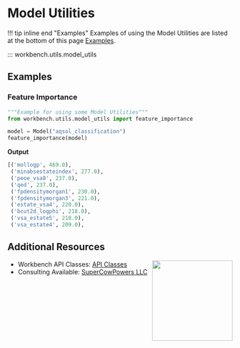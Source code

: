 # Model Utilities
!!! tip inline end "Examples"
    Examples of using the Model Utilities are listed at the bottom of this page [Examples](#examples).

    
::: workbench.utils.model_utils


## Examples

### Feature Importance

```py 
"""Example for using some Model Utilities"""
from workbench.utils.model_utils import feature_importance

model = Model("aqsol_classification")
feature_importance(model)

```

**Output**

```py
[('mollogp', 469.0),
 ('minabsestateindex', 277.0),
 ('peoe_vsa8', 237.0),
 ('qed', 237.0),
 ('fpdensitymorgan1', 230.0),
 ('fpdensitymorgan3', 221.0),
 ('estate_vsa4', 220.0),
 ('bcut2d_logphi', 218.0),
 ('vsa_estate5', 218.0),
 ('vsa_estate4', 209.0),
```

## Additional Resources

<img align="right" src="../images/scp.png" width="180">

- Workbench API Classes: [API Classes](../api_classes/overview.md)
- Consulting Available: [SuperCowPowers LLC](https://www.supercowpowers.com)
